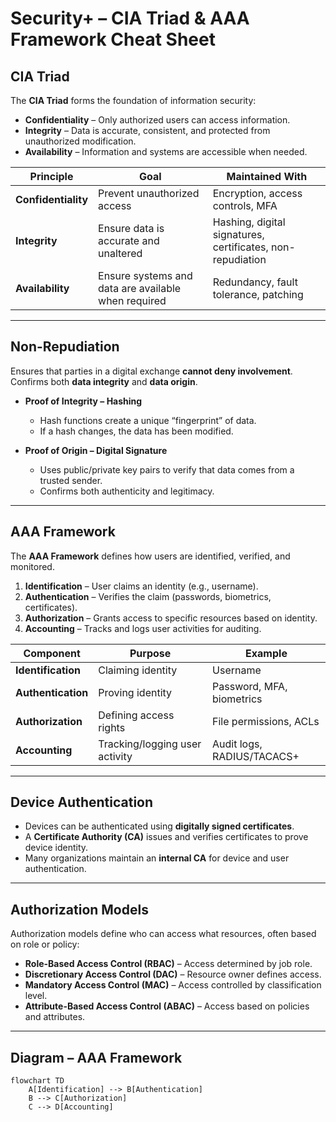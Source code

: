 # Security+ – CIA Triad & AAA Framework Cheat Sheet

## CIA Triad

The **CIA Triad** forms the foundation of information security:  
- **Confidentiality** – Only authorized users can access information.  
- **Integrity** – Data is accurate, consistent, and protected from unauthorized modification.  
- **Availability** – Information and systems are accessible when needed.  

| Principle         | Goal                                                     | Maintained With                                  |
|-------------------|----------------------------------------------------------|--------------------------------------------------|
| **Confidentiality** | Prevent unauthorized access                              | Encryption, access controls, MFA                 |
| **Integrity**       | Ensure data is accurate and unaltered                    | Hashing, digital signatures, certificates, non-repudiation |
| **Availability**    | Ensure systems and data are available when required      | Redundancy, fault tolerance, patching            |

---

## Non-Repudiation

Ensures that parties in a digital exchange **cannot deny involvement**. Confirms both **data integrity** and **data origin**.

- **Proof of Integrity – Hashing**  
  - Hash functions create a unique “fingerprint” of data.  
  - If a hash changes, the data has been modified.  

- **Proof of Origin – Digital Signature**  
  - Uses public/private key pairs to verify that data comes from a trusted sender.  
  - Confirms both authenticity and legitimacy.  

---

## AAA Framework

The **AAA Framework** defines how users are identified, verified, and monitored.  

1. **Identification** – User claims an identity (e.g., username).  
2. **Authentication** – Verifies the claim (passwords, biometrics, certificates).  
3. **Authorization** – Grants access to specific resources based on identity.  
4. **Accounting** – Tracks and logs user activities for auditing.  

| Component        | Purpose                                | Example                        |
|------------------|----------------------------------------|--------------------------------|
| **Identification** | Claiming identity                     | Username                       |
| **Authentication** | Proving identity                      | Password, MFA, biometrics      |
| **Authorization**  | Defining access rights                 | File permissions, ACLs         |
| **Accounting**     | Tracking/logging user activity         | Audit logs, RADIUS/TACACS+     |

---

## Device Authentication

- Devices can be authenticated using **digitally signed certificates**.  
- A **Certificate Authority (CA)** issues and verifies certificates to prove device identity.  
- Many organizations maintain an **internal CA** for device and user authentication.  

---

## Authorization Models

Authorization models define who can access what resources, often based on role or policy:  

- **Role-Based Access Control (RBAC)** – Access determined by job role.  
- **Discretionary Access Control (DAC)** – Resource owner defines access.  
- **Mandatory Access Control (MAC)** – Access controlled by classification level.  
- **Attribute-Based Access Control (ABAC)** – Access based on policies and attributes.  

---

## Diagram – AAA Framework

```mermaid
flowchart TD
    A[Identification] --> B[Authentication]
    B --> C[Authorization]
    C --> D[Accounting]

